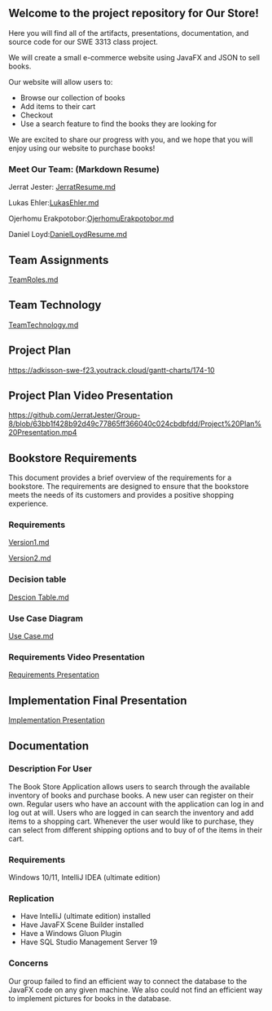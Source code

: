 ## Welcome to the project repository for Our Store!

Here you will find all of the artifacts, presentations, documentation, and source code for our SWE 3313 class project.

We will create a small e-commerce website using JavaFX and JSON to sell books.

Our website will allow users to:

* Browse our collection of books
* Add items to their cart
* Checkout
* Use a search feature to find the books they are looking for

We are excited to share our progress with you, and we hope that you will enjoy using our website to purchase books!

### Meet Our Team: (Markdown Resume)

Jerrat Jester: [JerratResume.md](Resumes/JerratResume(1).md)

Lukas Ehler:[LukasEhler.md](Resumes/LukasEhler.md)

Ojerhomu Erakpotobor:[OjerhomuErakpotobor.md](Resumes/OjerhomuErakpotobor.md)

Daniel Loyd:[DanielLoydResume.md](Resumes/DanielLoydResume.md)




## Team Assignments

[TeamRoles.md](https://github.com/JerratJester/Group-8/blob/ab85c020845855d30da903918a955178ed883bbb/Resumes/TeamRoles.md)

## Team Technology

[TeamTechnology.md](https://github.com/JerratJester/Group-8/blob/5e580bf8af71222401aeff55cec701867015c587/Resumes/TeamTechnology.md)


## Project Plan

https://adkisson-swe-f23.youtrack.cloud/gantt-charts/174-10

## Project Plan Video Presentation
https://github.com/JerratJester/Group-8/blob/63bb1f428b92d49c77865ff366040c024cbdbfdd/Project%20Plan%20Presentation.mp4

## Bookstore Requirements

This document provides a brief overview of the requirements for a bookstore. The requirements are designed to ensure that the bookstore meets the needs of its customers and provides a positive shopping experience.


### Requirements
[Version1.md](https://github.com/JerratJester/Group-8/tree/9bb5056c2421bc4b1354dd045b1ff2e07b14337c/Requirements)


[Version2.md](https://github.com/JerratJester/Group-8/blob/2c14cb4124492cf7e57b5b65170f288dc8a6c3f4/Requirements/Version%202.md) 
### Decision table 
[Descion Table.md](https://github.com/JerratJester/Group-8/blob/d2ddc567fbd98d7f7f871b5dd43c9b4046ce99fd/Requirements/SWEprojectDecisionTable.md)

### Use Case Diagram 
[Use Case.md](https://github.com/JerratJester/Group-8/blob/59ee07158fa79cc95fe63b3610df63495b5144a0/Requirements/Use%20Case%20Diagram.png)

### Requirements Video Presentation
[Requirements Presentation](https://github.com/JerratJester/Group-8/blob/4881d74387dadc7093bac061d972c9779c64f7c4/Requirements/RequirementsPresentations.mp4)


## Implementation Final Presentation
[Implementation Presentation](https://github.com/JerratJester/Group-8/blob/1c6b0562d9257b385188f0b3263340ba1c5c993e/Implementation/2023-11-30%2016-23-47%20(1)%20(1).mkv)







## Documentation

### Description For User
The Book Store Application allows users to search through the available inventory of books and purchase books. A new user can register on their own. Regular users who have an account with the application can log in and log out at will. Users who are logged in can search the inventory and add items to a shopping cart. Whenever the user would like to purchase, they can select from different shipping options and to buy of of the items in their cart.

### Requirements
Windows 10/11, IntelliJ IDEA (ultimate edition)

### Replication
- Have IntelliJ (ultimate edition) installed 
- Have JavaFX Scene Builder installed
- Have a Windows Gluon Plugin
- Have SQL Studio Management Server 19

### Concerns 
Our group failed to find an efficient way to connect the database to the JavaFX code on any given machine. We also could not find an efficient way to implement pictures for books in the database.
